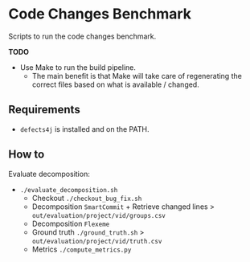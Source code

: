 # Code Changes Benchmark
Scripts to run the code changes benchmark.

**TODO**
- Use Make to run the build pipeline.
    - The main benefit is that Make will take care of regenerating the correct files based on what is available / changed.

## Requirements
- `defects4j` is installed and on the PATH.

## How to

Evaluate decomposition:
- `./evaluate_decomposition.sh`
    - Checkout `./checkout_bug_fix.sh`
    - Decomposition `SmartCommit` + Retrieve changed lines > `out/evaluation/project/vid/groups.csv`
    - Decomposition `Flexeme`
    - Ground truth `./ground_truth.sh` > `out/evaluation/project/vid/truth.csv`
    - Metrics `./compute_metrics.py`
